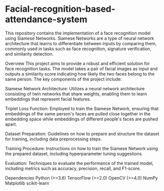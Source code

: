 # Facial-recognition-based-attendance-system
This repository contains the implementation of a face recognition model using Siamese Networks. Siamese Networks are a type of neural network architecture that learns to differentiate between inputs by comparing them, commonly used in tasks such as face recognition, signature verification, and similarity detection.

Overview
This project aims to provide a robust and efficient solution for face recognition tasks. The model takes a pair of facial images as input and outputs a similarity score indicating how likely the two faces belong to the same person. The key components of the project include:

Siamese Network Architecture: Utilizes a neural network architecture consisting of twin networks that share weights, enabling them to learn embeddings that represent facial features.

Triplet Loss Function: Employed to train the Siamese Network, ensuring that embeddings of the same person's faces are pulled close together in the embedding space while embeddings of different people's faces are pushed apart.

Dataset Preparation: Guidelines on how to prepare and structure the dataset for training, including data preprocessing steps.

Training Procedure: Instructions on how to train the Siamese Network using the prepared dataset, including hyperparameter tuning suggestions.

Evaluation: Techniques to evaluate the performance of the trained model, including metrics such as accuracy, precision, recall, and F1-score.

Dependencies
Python (>=3.6)
TensorFlow (>=2.0)
OpenCV (>=4.0)
NumPy
Matplotlib
scikit-learn
